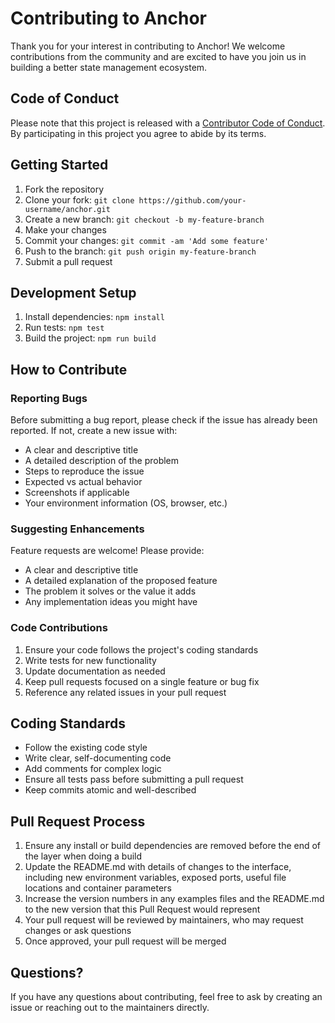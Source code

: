 # Contributing to Anchor

Thank you for your interest in contributing to Anchor! We welcome contributions from the community and are excited to have you join us in building a better state management ecosystem.

## Code of Conduct

Please note that this project is released with a [Contributor Code of Conduct](CODE_OF_CONDUCT.md). By participating in this project you agree to abide by its terms.

## Getting Started

1. Fork the repository
2. Clone your fork: `git clone https://github.com/your-username/anchor.git`
3. Create a new branch: `git checkout -b my-feature-branch`
4. Make your changes
5. Commit your changes: `git commit -am 'Add some feature'`
6. Push to the branch: `git push origin my-feature-branch`
7. Submit a pull request

## Development Setup

1. Install dependencies: `npm install`
2. Run tests: `npm test`
3. Build the project: `npm run build`

## How to Contribute

### Reporting Bugs

Before submitting a bug report, please check if the issue has already been reported. If not, create a new issue with:

- A clear and descriptive title
- A detailed description of the problem
- Steps to reproduce the issue
- Expected vs actual behavior
- Screenshots if applicable
- Your environment information (OS, browser, etc.)

### Suggesting Enhancements

Feature requests are welcome! Please provide:

- A clear and descriptive title
- A detailed explanation of the proposed feature
- The problem it solves or the value it adds
- Any implementation ideas you might have

### Code Contributions

1. Ensure your code follows the project's coding standards
2. Write tests for new functionality
3. Update documentation as needed
4. Keep pull requests focused on a single feature or bug fix
5. Reference any related issues in your pull request

## Coding Standards

- Follow the existing code style
- Write clear, self-documenting code
- Add comments for complex logic
- Ensure all tests pass before submitting a pull request
- Keep commits atomic and well-described

## Pull Request Process

1. Ensure any install or build dependencies are removed before the end of the layer when doing a build
2. Update the README.md with details of changes to the interface, including new environment variables, exposed ports, useful file locations and container parameters
3. Increase the version numbers in any examples files and the README.md to the new version that this Pull Request would represent
4. Your pull request will be reviewed by maintainers, who may request changes or ask questions
5. Once approved, your pull request will be merged

## Questions?

If you have any questions about contributing, feel free to ask by creating an issue or reaching out to the maintainers directly.
